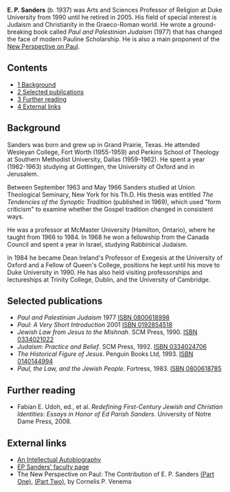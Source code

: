 **E. P. Sanders** (b. 1937) was Arts and Sciences Professor of
Religion at Duke University from 1990 until he retired in 2005. His
field of special interest is Judaism and Christianity in the
Graeco-Roman world. He wrote a ground-breaking book called
*Paul and Palestinian Judaism* (1977) that has changed the face of
modern Pauline Scholarship. He is also a main proponent of the
[New Perspective on Paul](New_Perspective_on_Paul "New Perspective on Paul").

## Contents

-   [1 Background](#Background)
-   [2 Selected publications](#Selected_publications)
-   [3 Further reading](#Further_reading)
-   [4 External links](#External_links)

## Background

Sanders was born and grew up in Grand Prairie, Texas. He attended
Wesleyan College, Fort Worth (1955-1959) and Perkins School of
Theology at Southern Methodist University, Dallas (1959-1962). He
spent a year (1962-1963) studying at Gottingen, the University of
Oxford and in Jerusalem.

Between September 1963 and May 1966 Sanders studied at Union
Theological Seminary, New York for his Th.D. His thesis was
entitled *The Tendencies of the Synoptic Tradition* (published in
1969), which used "form criticism" to examine whether the Gospel
tradition changed in consistent ways.

He was a professor at McMaster University (Hamilton, Ontario),
where he taught from 1966 to 1984. In 1968 he won a fellowship from
the Canada Council and spent a year in Israel, studying Rabbinical
Judaism.

In 1984 he became Dean Ireland's Professor of Exegesis at the
University of Oxford and a Fellow of Queen's College, positions he
kept until his move to Duke University in 1990. He has also held
visiting professorships and lectureships at Trinity College,
Dublin, and the University of Cambridge.

## Selected publications

-   *Paul and Palestinian Judaism* 1977
    [ISBN 0800618998](http://www.theopedia.com/Special:BookSources/0800618998)
-   *Paul: A Very Short Introduction* 2001
    [ISBN 0192854518](http://www.theopedia.com/Special:BookSources/0192854518)
-   *Jewish Law from Jesus to the Mishnah*. SCM Press, 1990.
    [ISBN 0334021022](http://www.theopedia.com/Special:BookSources/0334021022)
-   *Judaism: Practice and Belief*. SCM Press, 1992.
    [ISBN 0334024706](http://www.theopedia.com/Special:BookSources/0334024706)
-   *The Historical Figure of Jesus*. Penguin Books Ltd, 1993.
    [ISBN 0140144994](http://www.theopedia.com/Special:BookSources/0140144994)
-   *Paul, the Law, and the Jewish People*. Fortress, 1983.
    [ISBN 0800618785](http://www.theopedia.com/Special:BookSources/0800618785)

## Further reading

-   Fabian E. Udoh, ed., et al.
    *Redefining First-Century Jewish and Christian Identities: Essays in Honor of Ed Parish Sanders*.
    University of Notre Dame Press, 2008.

## External links

-   [An Intellectual Autobiography](http://www.duke.edu/religion/home/EP/Intel%20autobiog%20rev.pdf)
-   [EP Sanders' faculty page](http://www.duke.edu/religion/home/EP/sanders.html)
-   The New Perspective on Paul: The Contribution of E. P. Sanders
    [(Part One)](http://www.wrfnet.org/articles/printarticle.asp?ID=602),
    [(Part Two)](http://www.wrfnet.org/articles/printarticle.asp?ID=629),
    by Cornelis P. Venema



